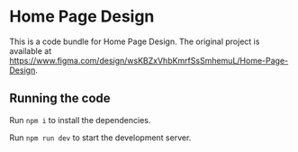 
  # Home Page Design

  This is a code bundle for Home Page Design. The original project is available at https://www.figma.com/design/wsKBZxVhbKmrfSsSmhemuL/Home-Page-Design.

  ## Running the code

  Run `npm i` to install the dependencies.

  Run `npm run dev` to start the development server.
  